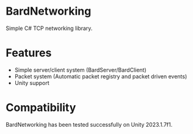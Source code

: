 # BardNetworking
Simple C# TCP networking library. 

# Features
- Simple server/client system (BardServer/BardClient)
- Packet system (Automatic packet registry and packet driven events)
- Unity support

# Compatibility
BardNetworking has been tested successfully on Unity 2023.1.7f1. 
